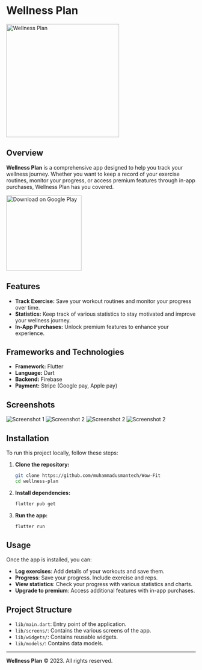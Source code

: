 # Wellness Plan

<img src="https://github.com/muhammadusmantech/Wow-Fit/blob/main/assets/appIcon/wowlogo.png" alt="Wellness Plan" width="300" />

## Overview

**Wellness Plan** is a comprehensive app designed to help you track your wellness journey. Whether you want to keep a record of your exercise routines, monitor your progress, or access premium features through in-app purchases, Wellness Plan has you covered.

<a href="https://play.google.com/store/apps/details?id=com.wowfit.app">
  <img src="https://upload.wikimedia.org/wikipedia/commons/7/78/Google_Play_Store_badge_EN.svg" alt="Download on Google Play" width="200"/>
</a>

## Features

- **Track Exercise:** Save your workout routines and monitor your progress over time.
- **Statistics:** Keep track of various statistics to stay motivated and improve your wellness journey.
- **In-App Purchases:** Unlock premium features to enhance your experience.

## Frameworks and Technologies

- **Framework:** Flutter
- **Language:** Dart
- **Backend:** Firebase
- **Payment:** Stripe (Google pay, Apple pay)

## Screenshots

![Screenshot 1](https://github.com/muhammadusmantech/Wow-Fit/blob/main/assets/screenshot/Screenshot%202024-07-04%20004646.png)
![Screenshot 2](https://github.com/muhammadusmantech/Wow-Fit/blob/main/assets/screenshot/Screenshot%202024-07-04%20004632.png)
![Screenshot 2](https://github.com/muhammadusmantech/Wow-Fit/blob/main/assets/screenshot/Screenshot%202024-07-04%20004622.png)
![Screenshot 2](https://github.com/muhammadusmantech/Wow-Fit/blob/main/assets/screenshot/Screenshot%202024-07-04%20005023.png)


## Installation

To run this project locally, follow these steps:

1. **Clone the repository:**

    ```bash
    git clone https://github.com/muhammadusmantech/Wow-Fit
    cd wellness-plan
    ```

2. **Install dependencies:**

    ```bash
    flutter pub get
    ```

3. **Run the app:**

    ```bash
    flutter run
    ```

## Usage

Once the app is installed, you can:

- **Log exercises**: Add details of your workouts and save them.
- **Progress**: Save your progress. Include exercise and reps.
- **View statistics**: Check your progress with various statistics and charts.
- **Upgrade to premium**: Access additional features with in-app purchases.

## Project Structure

- `lib/main.dart`: Entry point of the application.
- `lib/screens/`: Contains the various screens of the app.
- `lib/widgets/`: Contains reusable widgets.
- `lib/models/`: Contains data models.

---

**Wellness Plan** © 2023. All rights reserved.

